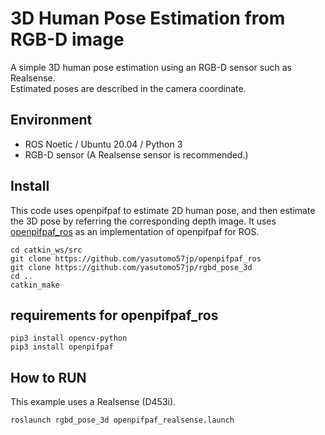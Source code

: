 # 3D Human Pose Estimation from RGB-D image

A simple 3D human pose estimation using an RGB-D sensor such as Realsense.  
Estimated poses are described in the camera coordinate.

## Environment

- ROS Noetic / Ubuntu 20.04 / Python 3
- RGB-D sensor (A Realsense sensor is recommended.)

## Install

This code uses openpifpaf to estimate 2D human pose, and then estimate the 3D pose by referring the corresponding depth image.
It uses [openpifpaf_ros](https://github.com/yasutomo57jp/openpifpaf_ros) as an implementation of openpifpaf for ROS.

```shell
cd catkin_ws/src
git clone https://github.com/yasutomo57jp/openpifpaf_ros
git clone https://github.com/yasutomo57jp/rgbd_pose_3d
cd ..
catkin_make
```

## requirements for openpifpaf_ros

```shell
pip3 install opencv-python
pip3 install openpifpaf
```

## How to RUN

This example uses a Realsense (D453i).

```shell
roslaunch rgbd_pose_3d openpifpaf_realsense.launch
```

